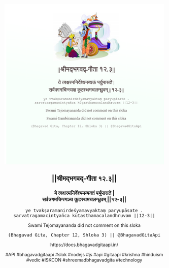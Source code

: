 <img src="../../asset/BG_12_3.png"/>
<center><h2>||श्रीमद्‍भगवद्‍-गीता १२.३||</h2>
<h3>ये त्वक्षरमनिर्देश्यमव्यक्तं पर्युपासते |<br/>सर्वत्रगमचिन्त्यञ्च कूटस्थमचलन्ध्रुवम् ||१२-३||</h3>
<pre>ye tvakṣaramanirdeśyamavyaktaṃ paryupāsate .<br/>sarvatragamacintyañca kūṭasthamacalandhruvam ||12-3||</pre>
<p>Swami Tejomayananda did not comment on this sloka</p>
<pre>(Bhagavad Gita, Chapter 12, Shloka 3) || @BhagavadGitaApi</pre><p>https://docs.bhagavadgitaapi.in/</p><p>#API #bhagavadgitaapi #slok #nodejs #js #api #gitaapi #krishna #hinduism #vedic #ISKCON #shreemadbhagavadgita #technology</p></center>